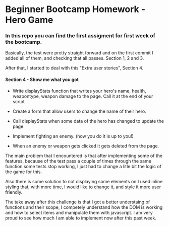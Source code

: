# Beginner Bootcamp Homework - Hero Game

### In this repo you can find the first assigment for first week of the bootcamp.

Basically, the test were pretty straight forward and on the first commit I added all of them, and checking that all passes. Section 1, 2 and 3.

After that, I started to deal with this "Extra user stories", Section 4.

#### Section 4 - Show me what you got
 - Write displayStats function that writes your hero's name, health, weapontype, weapon damage to the page. Call it at the end of your script

 - Create a form that allow users to change the name of their hero.

 - Call displayStats when some data of the hero has changed to update the page.

 - Implement fighting an enemy. (how you do it is up to you!)

 - When an enemy or weapon gets clicked it gets deleted from the page.

 The main problem that I encountered is that after implementing some of the features, because of the test pass a couple of times through the same function some tests stop working, I just had to change a litle bit the logic of the game for this.

 Also there is some solution to not displaying some elements on I used inline styling that, with more time, I would like to change it, and style it more user friendly.

 The take away after this challenge is that I got a better understaing of functions and their scope, I competely understand how the DOM is working and how to select items and manipulate them with javascript. I am very proud to see how much I am able to implement now after this past week.

 





